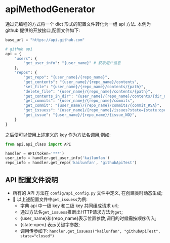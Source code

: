 # apiMethodGenerator

通过元编程的方式将一个 dict 形式的配置文件转化为一组 api 方法.
本例为 github 提供的开放接口,配置文件如下:

```python
base_url = "https://api.github.com"

# github api
api = {
    "users": {
        "get_user_info": "{user_name}" # 获取用户信息
    },
    "repos": {
        "get_repo": "{user_name}/{repo_name}",                                      # 获取仓库信息
        "get_contents": "{user_name}/{repo_name}/contents",                         # 获取仓库内容
        "set_file": "{user_name}/{repo_name}/contents/{path}",                      # 添加/修改文件
        "delete_file": "{user_name}/{repo_name}/contents/{path}",                   # 删除文件
        "get_contents_in_dir": "{user_name}/{repo_name}/contents/{dir_name}",       # 获取文件夹中文件列表
        "get_commits": "{user_name}/{repo_name}/commits",                           # 获取提交列表
        "get_commit": "{user_name}/{repo_name}/commits/{commit_RSA}",               # 获取一次提交的详细信息
        "get_issuess": "{user_name}/{repo_name}/issues?state={state:open}",         # 获取issuess列表
        "get_issue": "{user_name}/{repo_name}/{issue_NO}",                          # 获取一个issue详情
    }
}
```

之后便可以使用上述定义的 key 作为方法名调用,例如:

```python
from api.api_class import API

handler = API(token='***')
user_info = handler.get_user_info('kailunfan')
repo_info = handler.get_repo('kailunfan', 'githubApiTest')
```

## API 配置文件说明

- 所有的 API 方法在 `config/api_config.py` 文件中定义, 在创建类时动态生成;
-  以上述配置文件中`get_issuess`为例:
  - 字典 api 中一级 key 和二级 key 共同组成请求 url;
  - 通过方法名`get_issuess`推断出HTTP请求方法为`get`;
  - {user_name}和{repo_name}表示位置参数,调用的时候需按顺序传入;
  - {state:open} 表示关键字参数;
  - 调用传参如下: `handler.get_issuess("kailunfan", "githubApiTest", state="closed")`
